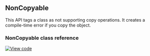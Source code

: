 ## NonCopyable
This API tags a class as not supporting copy operations. It creates a compile-time error if you copy the object.

### NonCopyable class reference
[![View code](https://www.mbed.com/embed/?type=library)](https://os.mbed.com/docs/v5.6/mbed-os-api-doxy/classmbed_1_1_non_copyable.html)
